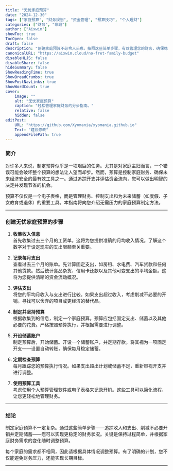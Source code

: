 ```yaml
---
title: "无忧家庭预算"
date: "2024-12-30"
tags: ["家庭预算", "财务规划", "资金管理", "预算技巧", "个人理财"]
categories: ["财务", "家庭"]
author: ["Aixwim"]
showToc: true
TocOpen: false
draft: false
description: "创建家庭预算不必令人头疼。按照这些简单步骤，有效管理您的财务，确保稳定的财务未来。"
canonicalURL: "https://aixwim.cloud/no-fret-family-budget"
disableHLJS: false
disableShare: false
hideSummary: false
ShowReadingTime: true
ShowBreadCrumbs: true
ShowPostNavLinks: true
ShowWordCount: true
cover:
    image: ""
    alt: "无忧家庭预算"
    caption: "轻松管理家庭财务的分步指南。"
    relative: false
    hidden: false
editPost:
    URL: "https://github.com/Xyomania/xyomania.github.io"
    Text: "建议修改"
    appendFilePath: true
---
```


### 简介

对许多人来说，制定预算似乎是一项艰巨的任务。尤其是对家庭主妇而言，一个错误可能会破坏整个预算的想法让人望而却步。然而，预算是控制家庭财务、确保未来经济安全的最有效工具之一。通过追踪开支并评估资金流向，您可以做出明智的决定并发现节省的机会。

预算不仅仅是一个电子表格，而是管理财务、控制支出和为未来储蓄（如度假、子女教育或退休）的重要工具。本指南将向您介绍无需压力的家庭预算制定方法。

---

### 创建无忧家庭预算的步骤

1. **收集收入信息**  
   首先收集过去三个月的工资单。这将为您提供准确的月均收入情况。了解这个数字对于设定现实的支出限额至关重要。

2. **记录每月支出**  
   查看过去三个月的账单。先计算固定支出，如房租、水电费、汽车贷款和任何其他贷款。然后统计食品杂货、信用卡还款以及其他可变支出的平均金额。这将为您提供清晰的资金流动概况。

3. **评估支出**  
   将您的平均月收入与支出进行比较。如果支出超过收入，考虑削减不必要的开销。寻找可以舍弃的项目或更经济的替代品。

4. **制定并坚持预算**  
   根据收集到的信息，制定一个家庭预算。预算应包括固定支出、储蓄以及其他必要的花费。严格按照预算执行，并根据需要进行调整。

5. **开设储蓄账户**  
   制定预算后，开始储蓄。开设一个储蓄账户，并定期存款。将其视为一项固定开支——设置自动转账，确保每月稳定储蓄。

6. **定期检查预算**  
   每月跟踪您的预算执行情况。如果支出超出计划或储蓄不足，重新审视开支并进行调整。

7. **使用预算工具**  
   考虑使用个人预算管理软件或电子表格来记录开销。这些工具可以简化流程，让您更轻松地管理财务。

---

### 结论

制定家庭预算不一定复杂。通过这些简单步骤——追踪收入和支出、削减不必要开销并定期储蓄——您可以实现更稳定的财务状况。关键是保持过程简单，并根据家庭财务需求的变化随时调整预算。

每个家庭的需求都不相同，因此请根据具体情况调整预算。有了明确的计划，您不仅能避免财务压力，还能实现长期目标。

---
